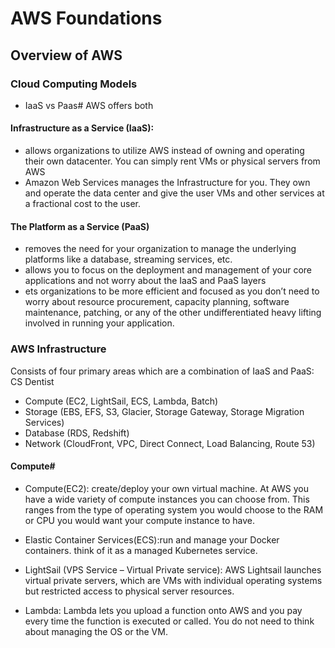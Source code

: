 # AWS Foundations

## Overview of AWS

### Cloud Computing Models
- IaaS vs Paas#
AWS offers both

#### Infrastructure as a Service (IaaS):
- allows organizations to utilize AWS instead of owning and operating their own datacenter. You can simply rent VMs or physical servers from AWS
- Amazon Web Services manages the Infrastructure for you. They own and operate the data center and give the user VMs and other services at a fractional cost to the user.

#### The Platform as a Service (PaaS)
- removes the need for your organization to manage the underlying platforms like a database, streaming services, etc. 
- allows you to focus on the deployment and management of your core applications and not worry about the IaaS and PaaS layers
- ets organizations to be more efficient and focused as you don’t need to worry about resource procurement, capacity planning, software maintenance, patching, or any of the other undifferentiated heavy lifting involved in running your application.

### AWS Infrastructure
Consists of four primary areas which are a combination of IaaS and PaaS:
CS Dentist

- Compute (EC2, LightSail, ECS, Lambda, Batch)
- Storage (EBS, EFS, S3, Glacier, Storage Gateway, Storage Migration Services)
- Database (RDS, Redshift)
- Network (CloudFront, VPC, Direct Connect, Load Balancing, Route 53)


#### Compute#
- Compute(EC2): create/deploy your own virtual machine. At AWS you have a wide variety of compute instances you can choose from. This ranges from the type of operating system you would choose to the RAM or CPU you would want your compute instance to have.

- Elastic Container Services(ECS):run and manage your Docker containers. think of it as a managed Kubernetes service.

- LightSail (VPS Service – Virtual Private service): AWS Lightsail launches virtual private servers, which are VMs with individual operating systems but restricted access to physical server resources.

- Lambda: Lambda lets you upload a function onto AWS and you pay every time the function is executed or called. You do not need to think about managing the OS or the VM.
